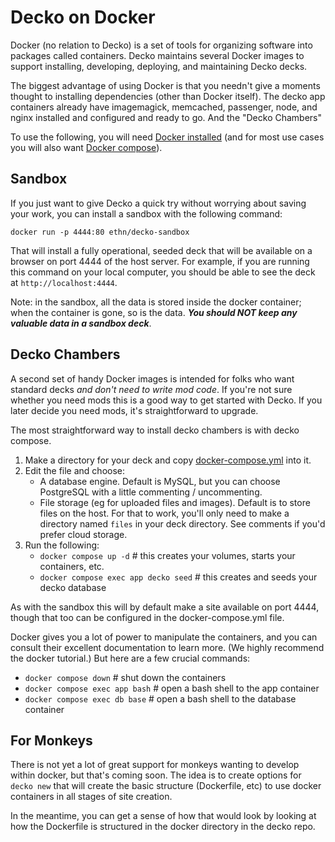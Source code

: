 # Decko on Docker

Docker (no relation to Decko) is a set of tools for organizing software into packages
called containers. Decko maintains several Docker images to support installing,
developing, deploying, and maintaining Decko decks.

The biggest advantage of using Docker is that you needn't give a moments thought to installing dependencies (other than Docker itself). The decko app containers already have imagemagick, memcached, passenger, node, and nginx installed and configured and ready to go. And the "Decko Chambers"

To use the following, you will
need [Docker installed](https://docs.docker.com/get-docker/) (and for most use cases you
will also want [Docker compose](https://docs.docker.com/compose/install/)).

## Sandbox

If you just want to give Decko a quick try without worrying about saving your work, you
can install a sandbox with the following command:

`docker run -p 4444:80 ethn/decko-sandbox`

That will install a fully operational, seeded deck that will be available on a browser on
port 4444 of the host server. For example, if you are running this command on your local
computer, you should be able to see the deck at `http://localhost:4444`.

Note: in the sandbox, all the data is stored inside the docker container; when the
container is gone, so is the data. ***You should NOT keep any valuable data in a sandbox
deck***.

## Decko Chambers

A second set of handy Docker images is intended for folks who want standard decks _and
don't need to write mod code_. If you're not sure whether you need mods this is a good way
to get started with Decko. If you later decide you need mods, it's straightforward to
upgrade.

The most straightforward way to install decko chambers is with decko compose. 

1. Make a directory for your deck and copy [docker-compose.yml](docker-compose.yml) into it.
2. Edit the file and choose:
   - A database engine. Default is MySQL, but you can choose PostgreSQL with a little commenting / uncommenting.
   - File storage (eg for uploaded files and images). Default is to store files on the host. For that to work, you'll only need to make a directory named `files` in your deck directory. See comments if you'd prefer cloud storage. 
3. Run the following:
   - `docker compose up -d` # this creates your volumes, starts your containers, etc.
   - `docker compose exec app decko seed` # this creates and seeds your decko database

As with the sandbox this will by default make a site available on port 4444, though that too can be configured in the docker-compose.yml file. 

Docker gives you a lot of power to manipulate the containers, and you can consult their excellent documentation to learn more.  (We highly recommend the docker tutorial.) But here are a few crucial commands:

- `docker compose down` # shut down the containers
- `docker compose exec app bash` # open a bash shell to the app container 
- `docker compose exec db base` # open a bash shell to the database container

## For Monkeys

There is not yet a lot of great support for monkeys wanting to develop within docker, but that's coming soon.  The idea is to create options for `decko new` that will create the basic structure (Dockerfile, etc) to use docker containers in all stages of site creation.

In the meantime, you can get a sense of how that would look by looking at how the Dockerfile is structured in the docker directory in the decko repo. 
